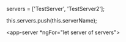 servers = ['TestServer', 'TestServer2'];

this.servers.push(this.serverName);

<app-server \*ngFor="let server of servers"></app-server>
